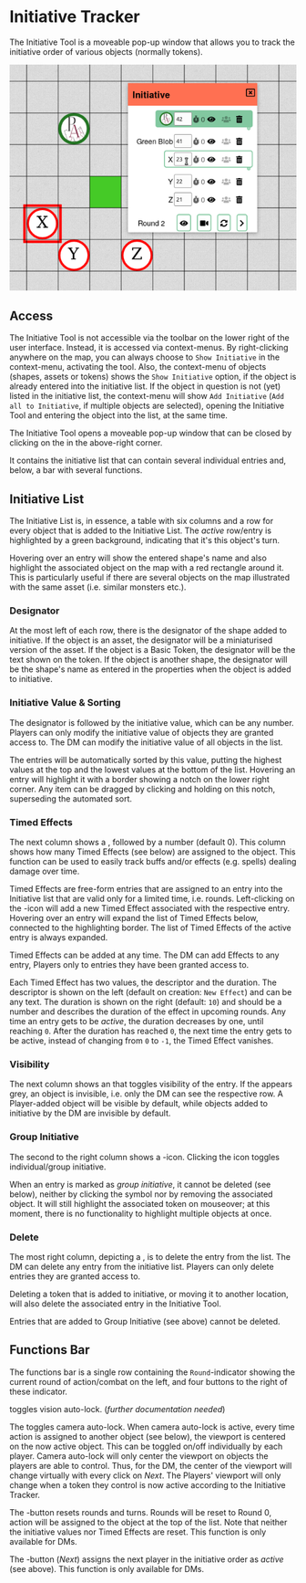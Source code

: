# Initiative Tracker

The Initiative Tool is a moveable pop-up window that allows you to track the initiative order of various objects (normally tokens).

![Overview of the initiative tool](./initiative-overview.png "Overview of the initiative tool")

## Access

The Initiative Tool is not accessible via the toolbar on the lower right of the user interface.
Instead, it is accessed via context-menus.
By right-clicking anywhere on the map, you can always choose to `Show Initiative` in the context-menu, activating the tool.
Also, the context-menu of objects (shapes, assets or tokens) shows the `Show Initiative` option, if the object is already entered into the initiative list.
If the object in question is not (yet) listed in the initiative list, the context-menu will show `Add Initiative` (`Add all to Initiative`, if multiple objects are selected), opening the Initiative Tool and entering the object into the list, at the same time.

The Initiative Tool opens a moveable pop-up window that can be closed by clicking on the <font-awesome :icon="['far', 'window-close']"/> in the above-right corner.

It contains the initiative list that can contain several individual entries and, below, a bar with several functions.

## Initiative List

The Initiative List is, in essence, a table with six columns and a row for every object that is added to the Initiative List.
The *active* row/entry is highlighted by a green background, indicating that it's this object's turn.

Hovering over an entry will show the entered shape's name and also highlight the associated object on the map with a red rectangle around it.
This is particularly useful if there are several objects on the map illustrated with the same asset (i.e. similar monsters etc.).

### Designator

At the most left of each row, there is the designator of the shape added to initiative.
If the object is an asset, the designator will be a miniaturised version of the asset.
If the object is a Basic Token, the designator will be the text shown on the token.
If the object is another shape, the designator will be the shape's name as entered in the properties when the object is added to initiative.

### Initiative Value & Sorting

The designator is followed by the initiative value, which can be any number.
Players can only modify the initiative value of objects they are granted access to.
The DM can modify the initiative value of all objects in the list.

The entries will be automatically sorted by this value, putting the highest values at the top and the lowest values at the bottom of the list.
Hovering an entry will highlight it with a border showing a notch on the lower right corner.
Any item can be dragged by clicking and holding on this notch, superseding the automated sort.

### Timed Effects

The next column shows a <font-awesome :icon="['fas','stopwatch']"/>, followed by a number (default 0).
This column shows how many Timed Effects (see below) are assigned to the object.
This function can be used to easily track buffs and/or effects (e.g. spells) dealing damage over time.

Timed Effects are free-form entries that are assigned to an entry into the Initiative list that are valid only for a limited time, i.e. rounds.
Left-clicking on the <font-awesome :icon="['fas', 'stopwatch']"/>-icon will add a new Timed Effect associated with the respective entry.
Hovering over an entry will expand the list of Timed Effects below, connected to the highlighting border.
The list of Timed Effects of the active entry is always expanded.

Timed Effects can be added at any time.
The DM can add Effects to any entry, Players only to entries they have been granted access to.

Each Timed Effect has two values, the descriptor and the duration.
The descriptor is shown on the left (default on creation: `New Effect`) and can be any text.
The duration is shown on the right (default: `10`) and should be a number and describes the duration of the effect in upcoming rounds.
Any time an entry gets to be *active*, the duration decreases by one, until reaching `0`.
After the duration has reached `0`, the next time the entry gets to be active, instead of changing from `0` to `-1`, the Timed Effect vanishes.

### Visibility

The next column shows an <font-awesome :icon="['fas', 'eye']"/> that toggles visibility of the entry.
If the <font-awesome :icon="['fas', 'eye']"/> appears grey, an object is invisible, i.e. only the DM can see the respective row.
A Player-added object will be visible by default, while objects added to initiative by the DM are invisible by default.

### Group Initiative

The second to the right column shows a <font-awesome :icon="['fas', 'users']"/>-icon.
Clicking the icon toggles individual/group initiative.

When an entry is marked as *group initiative*, it cannot be deleted (see below), neither by clicking the <font-awesome :icon="['fas', 'trash-alt']"/> symbol nor by removing the associated object.
It will still highlight the associated token on mouseover; at this moment, there is no functionality to highlight multiple objects at once.

### Delete

The most right column, depicting a <font-awesome :icon="['fas', 'trash-alt']"/>, is to delete the entry from the list.
The DM can delete any entry from the initiative list.
Players can only delete entries they are granted access to.

Deleting a token that is added to initiative, or moving it to another location, will also delete the associated entry in the Initiative Tool.

Entries that are added to Group Initiative (see above) cannot be deleted.

## Functions Bar

The functions bar is a single row containing the `Round`-indicator showing the current round of action/combat on the left, and four buttons to the right of these indicator.

<font-awesome :icon="['fas', 'eye']"/> toggles vision auto-lock.
(*further documentation needed*)

The <font-awesome :icon="['fas', 'video']"/> toggles camera auto-lock.
When camera auto-lock is active, every time action is assigned to another object (see below), the viewport is centered on the now active object.
This can be toggled on/off individually by each player.
Camera auto-lock will only center the viewport on objects the players are able to control.
Thus, for the DM, the center of the viewport will change virtually with every click on *Next*.
The Players' viewport will only change when a token they control is now active according to the Initiative Tracker.

The <font-awesome :icon="['fas', 'sync-alt']"/>-button resets rounds and turns.
Rounds will be reset to Round 0, action will be assigned to the object at the top of the list.
Note that neither the initiative values nor Timed Effects are reset.
This function is only available for DMs.

The <font-awesome :icon="['fas', 'chevron-right']"/>-button (*Next*) assigns the next player in the initiative order as *active* (see above).
This function is only available for DMs.
